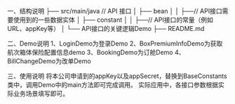 一、结构说明
├── src/main/java // API 接口
│ ├── bean 
│ │ ├──// API接口需要使用到的一些数据实体
│ ├── constant
│ │ ├──// API接口的常量（例如URL、appKey等）
│ └── API接口的关键逻辑Demo
├── README.md

二、Demo说明
    1、LoginDemo为登录Demo
    2、BoxPremiumInfoDemo为获取航次箱体保险配置信息demo
    3、BookingDemo为订舱Demo
    4、BillChangeDemo为改单Demo

三、使用说明
    将本公司申请到的appKey以及appSecret，替换到BaseConstants类中，调用Demo中的main方法即可完成调用。
    实际应用中，各接口参数根据实际业务场景填写即可。
